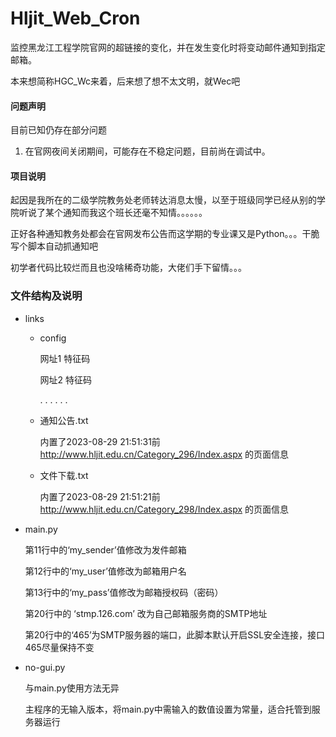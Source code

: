 # Hljit_Web_Cron
监控黑龙江工程学院官网的超链接的变化，并在发生变化时将变动邮件通知到指定邮箱。

本来想简称HGC_Wc来着，后来想了想不太文明，就Wec吧

#### 问题声明

目前已知仍存在部分问题

1. 在官网夜间关闭期间，可能存在不稳定问题，目前尚在调试中。

#### 项目说明

起因是我所在的二级学院教务处老师转达消息太慢，以至于班级同学已经从别的学院听说了某个通知而我这个班长还毫不知情。。。。。。

正好各种通知教务处都会在官网发布公告而这学期的专业课又是Python。。。干脆写个脚本自动抓通知吧

初学者代码比较烂而且也没啥稀奇功能，大佬们手下留情。。。

### 文件结构及说明

- links
   - config
    
        网址1 特征码
  
        网址2 特征码
    
        . . . . . .

   - 通知公告.txt
    
     内置了2023-08-29 21:51:31前 http://www.hljit.edu.cn/Category_296/Index.aspx 的页面信息

   - 文件下载.txt
    
     内置了2023-08-29 21:51:21前 http://www.hljit.edu.cn/Category_298/Index.aspx 的页面信息

- main.py
  
  第11行中的‘my_sender’值修改为发件邮箱
  
  第12行中的‘my_user’值修改为邮箱用户名
  
  第13行中的‘my_pass’值修改为邮箱授权码（密码）
  
  第20行中的 ‘stmp.126.com’ 改为自己邮箱服务商的SMTP地址
  
  第20行中的‘465’为SMTP服务器的端口，此脚本默认开启SSL安全连接，接口465尽量保持不变


- no-gui.py
  
  与main.py使用方法无异
  
  主程序的无输入版本，将main.py中需输入的数值设置为常量，适合托管到服务器运行
